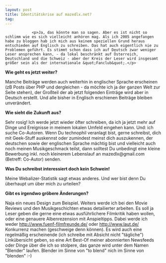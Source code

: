 ```yaml
---
layout: post
title: Identitätskrise auf mazedlx.net?
tag: 
---
```



                <p>Ja, das könnte man so sagen. Aber es ist nicht so schlimm wie es sich vielleicht anhören mag. Als ich 2005 angefangen habe zu bloggen hab ich mich aus keinem speziellen Grund heraus entschieden auf Englisch zu schreiben. Das hat auch eigentlich nie zu Problemen geführt. Es stimmt schon dass ich auf Deutsch zwar weniger Leser ansprechen kann, - da lokal beschränkt auf Österreich, Deutschland und die Schweiz - aber der Kreis der Leser wird insgesamt größer sein als der internationale &quot;Fanclub&quot;.</p>
<p><strong>Wie geht es jetzt weiter?</strong></p>
<p>Manche Beiträge werden auch weiterhin in englischer Sprache erscheinen (zB Posts über PHP und dergleichen - da möchte ich ja der ganzen Welt zur Seite stehen), der Großteil der ab jetzt folgenden Einträge wird aber in Deutsch erstellt. Und alle bisher in Englisch erschienen Beiträge bleiben unverändert.</p>
<p><strong>Wie sieht die Zukunft aus?</strong></p>
<p>Sehr rosig! Ich werde jetzt wieder öfter schreiben, da ich ja jetzt mehr auf Dinge und Ereignisse in meinem lokalen Umfeld eingehen kann. Und: ich suche Co-Autoren. Wenn Du technophil veranlagt bist, gerne schreibst, dich mit Geek-Stuff auskennst oder zumindest meinst dich auszukennen, der deutschen sowie der englischen Sprache mächtig bist und vielleicht auch noch meinen Musikgeschmack teilst, dann solltest Du unbedingt eine kleine Bewerbung inkl. noch kleinerem Lebenslauf an mazedlx@gmail.com (Betreff: Co-Autor) senden.</p>
<p><strong>Was Du schreibst interessiert doch kein Schwein!</strong></p>
<p>Meine Webalizer-Statistik sagt etwas anderes. Und wer bist denn Du überhaupt um über mich zu urteilen?</p>
<p><strong>Gibt es irgendwo gröbere Änderungen?</strong></p>
<p>Naja ein neues Design zum Beispiel. Weiters werde ich bei den Movie Reviews und den Musikgeschichten etwas detailierter arbeiten. Es soll ja Leser geben die gerne eine etwas ausführlichere Filmkritik haben wollen, oder eine genauere Albenrezension mit Anspieltipps. Dabei werde ich weder <a href="http://www.fuenf-filmfreunde.de/">http://www.fuenf-filmfreunde.de/</a> oder <a href="http://www.laut.de/">http://www.laut.de/</a> Konkurrenz machen (geschweige denn können). Es wird auch eine regelmäßig erscheinende (ich schreibe mit Absicht nicht &quot;tägliche&quot;) Linkübersicht geben, so eine Art Best-Of meiner abonnierten Newsfeeds oder Dinge über die ich so stolpere, das ganze wird unter dem Namen &quot;Blender&quot; laufen. Blender im Sinne von &quot;to blend&quot; nich im Sinne von &quot;blenden&quot; :-)</p>
            
